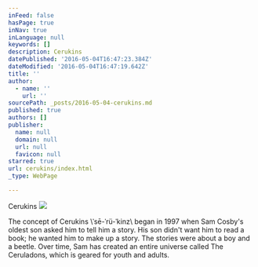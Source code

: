 ```yaml
---
inFeed: false
hasPage: true
inNav: true
inLanguage: null
keywords: []
description: Cerukins
datePublished: '2016-05-04T16:47:23.384Z'
dateModified: '2016-05-04T16:47:19.642Z'
title: ''
author:
  - name: ''
    url: ''
sourcePath: _posts/2016-05-04-cerukins.md
published: true
authors: []
publisher:
  name: null
  domain: null
  url: null
  favicon: null
starred: true
url: cerukins/index.html
_type: WebPage

---
```

Cerukins
![](https://the-grid-user-content.s3-us-west-2.amazonaws.com/0854b2b1-b924-4f02-a993-d5fd843099ac.png)

The concept of Cerukins \\ˈsē-ˈrü-ˈkinz\\ began in 1997 when Sam Cosby's oldest son asked him to tell him a story. His son didn't want him to read a book; he wanted him to make up a story. The stories were about a boy and a beetle. Over time, Sam has created an entire universe called The Ceruladons, which is geared for youth and adults.